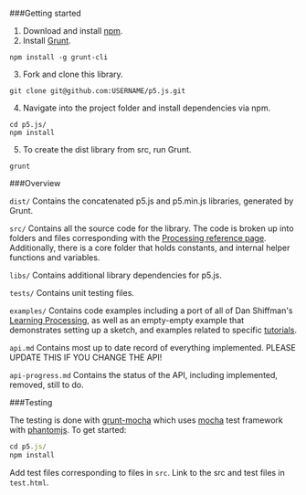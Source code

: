 ###Getting started

1. Download and install [npm](https://npmjs.org/).
2. Install [Grunt](http://gruntjs.com/getting-started). 
```
npm install -g grunt-cli
```
3. Fork and clone this library. 
```
git clone git@github.com:USERNAME/p5.js.git
```
4. Navigate into the project folder and install dependencies via npm.
```
cd p5.js/
npm install
```
5. To create the dist library from src, run Grunt.
```
grunt
```

###Overview

```dist/``` Contains the concatenated p5.js and p5.min.js libraries, generated by Grunt.

```src/``` Contains all the source code for the library. The code is broken up into folders and files corresponding with the [Processing reference page](http://processing.org/reference/). Additionally, there is a core folder that holds constants, and internal helper functions and variables.

```libs/``` Contains additional library dependencies for p5.js.

```tests/``` Contains unit testing files.

```examples/``` Contains code examples including a port of all of Dan Shiffman's [Learning Processing](learningprocessing.com), as well as an empty-empty example that demonstrates setting up a sketch, and examples related to specific [tutorials](https://github.com/lmccart/p5.js/wiki/Tutorials).

```api.md``` Contains most up to date record of everything implemented. PLEASE UPDATE THIS IF YOU CHANGE THE API!

```api-progress.md``` Contains the status of the API, including implemented, removed, still to do.

###Testing

The testing is done with [grunt-mocha](https://github.com/kmiyashiro/grunt-mocha) which uses [mocha](http://visionmedia.github.io/mocha/) test framework with [phantomjs](http://phantomjs.org/download.html). 
To get started:

```javascript
cd p5.js/
npm install
```

Add test files corresponding to files in ```src```. Link to the src and test files in ```test.html```.